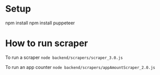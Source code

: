 # Setup
npm install
npm install puppeteer

# How to run scraper
To run a scraper
`node backend/scrapers/scraper_3.0.js`

To run an app counter
`node backend/scrapers/appAmountScraper_2.0.js`